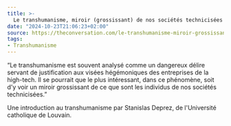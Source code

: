 ```yaml
---
title: >-
  Le transhumanisme, miroir (grossissant) de nos sociétés technicisées
date: "2024-10-23T21:06:23+02:00"
source: https://theconversation.com/le-transhumanisme-miroir-grossissant-de-nos-societes-technicisees-239882
tags:
- Transhumanisme
---
```

“Le transhumanisme est souvent analysé comme un dangereux délire servant de justification aux visées hégémoniques des entreprises de la high-tech. Il se pourrait que le plus intéressant, dans ce phénomène, soit d’y voir un miroir grossissant de ce que sont les individus de nos sociétés technicisées.”

Une introduction au transhumanisme par Stanislas Deprez, de l'Université catholique de Louvain.